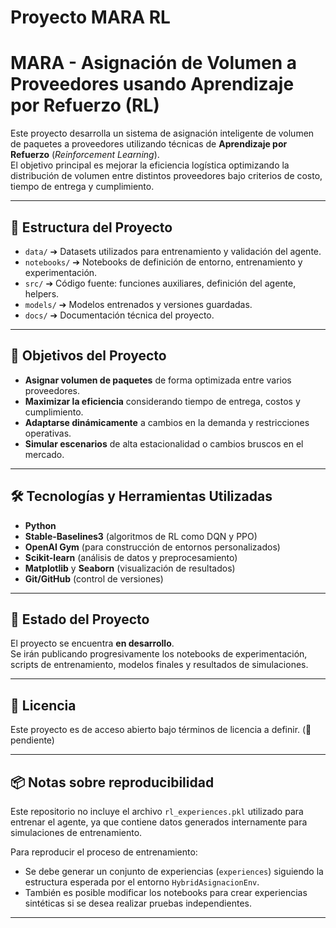 ﻿# Proyecto MARA RL

# MARA - Asignación de Volumen a Proveedores usando Aprendizaje por Refuerzo (RL)

Este proyecto desarrolla un sistema de asignación inteligente de volumen de paquetes a proveedores utilizando técnicas de **Aprendizaje por Refuerzo** (*Reinforcement Learning*).  
El objetivo principal es mejorar la eficiencia logística optimizando la distribución de volumen entre distintos proveedores bajo criterios de costo, tiempo de entrega y cumplimiento.

---

## 📂 Estructura del Proyecto

- `data/` ➔ Datasets utilizados para entrenamiento y validación del agente.
- `notebooks/` ➔ Notebooks de definición de entorno, entrenamiento y experimentación.
- `src/` ➔ Código fuente: funciones auxiliares, definición del agente, helpers.
- `models/` ➔ Modelos entrenados y versiones guardadas.
- `docs/` ➔ Documentación técnica del proyecto.

---

## 🎯 Objetivos del Proyecto

- **Asignar volumen de paquetes** de forma optimizada entre varios proveedores.
- **Maximizar la eficiencia** considerando tiempo de entrega, costos y cumplimiento.
- **Adaptarse dinámicamente** a cambios en la demanda y restricciones operativas.
- **Simular escenarios** de alta estacionalidad o cambios bruscos en el mercado.

---

## 🛠️ Tecnologías y Herramientas Utilizadas

- **Python**
- **Stable-Baselines3** (algoritmos de RL como DQN y PPO)
- **OpenAI Gym** (para construcción de entornos personalizados)
- **Scikit-learn** (análisis de datos y preprocesamiento)
- **Matplotlib** y **Seaborn** (visualización de resultados)
- **Git/GitHub** (control de versiones)

---

## 🚧 Estado del Proyecto

El proyecto se encuentra **en desarrollo**.  
Se irán publicando progresivamente los notebooks de experimentación, scripts de entrenamiento, modelos finales y resultados de simulaciones.

---

## 📜 Licencia

Este proyecto es de acceso abierto bajo términos de licencia a definir. (🚧 pendiente)

---

## 📦 Notas sobre reproducibilidad

Este repositorio no incluye el archivo `rl_experiences.pkl` utilizado para entrenar el agente, ya que contiene datos generados internamente para simulaciones de entrenamiento.

Para reproducir el proceso de entrenamiento:
- Se debe generar un conjunto de experiencias (`experiences`) siguiendo la estructura esperada por el entorno `HybridAsignacionEnv`.
- También es posible modificar los notebooks para crear experiencias sintéticas si se desea realizar pruebas independientes.

---


